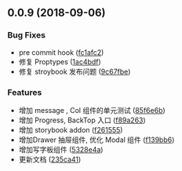 <a name="0.0.9"></a>
## 0.0.9 (2018-09-06)


### Bug Fixes

* pre commit hook ([fc1afc2](https://github.com/cuke-ui/cuke-ui/commit/fc1afc2))
* 修复  Proptypes ([1ac4bdf](https://github.com/cuke-ui/cuke-ui/commit/1ac4bdf))
* 修复 stroybook 发布问题 ([9c67fbe](https://github.com/cuke-ui/cuke-ui/commit/9c67fbe))


### Features

* 增加 message , Col 组件的单元测试 ([85f6e6b](https://github.com/cuke-ui/cuke-ui/commit/85f6e6b))
* 增加 Progress, BackTop 入口 ([f89a263](https://github.com/cuke-ui/cuke-ui/commit/f89a263))
* 增加 storybook addon ([f261555](https://github.com/cuke-ui/cuke-ui/commit/f261555))
* 增加Drawer  抽屉组件, 优化 Modal 组件 ([f139bb6](https://github.com/cuke-ui/cuke-ui/commit/f139bb6))
* 增加写字板组件 ([5328e4a](https://github.com/cuke-ui/cuke-ui/commit/5328e4a))
* 更新文档 ([235ca41](https://github.com/cuke-ui/cuke-ui/commit/235ca41))



